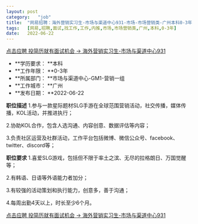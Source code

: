 ```yaml
---
layout:	post
category:	"job"
title:	"网易招聘：海外营销实习生-市场与渠道中心931-市场-市场营销类-广州本科0-3年"
tags:	[网易,招聘,面试,找工作,工作,内推,市场,市场营销类,广州,本科,0-3年]
date:	2022-06-22
---
```


[点击应聘 投简历就有面试机会 -> 海外营销实习生-市场与渠道中心931](http://mobile.bole.netease.com/bole/boleDetail?id=41047&employeeId=346f03c3cda5f04c&key=all)



- **学历要求： **本科
- **工作年限： **0-3年
- **所属部门： **市场与渠道中心-GM1-营销一组
- **工作城市： **广州
- **发布日期： **2022-06-22



**职位描述**
1.参与一款星际题材SLG手游在全球范围营销活动，社交传播，媒体传播，KOL活动，并推进执行；

2.协助KOL合作，包含人选沟通、内容创意、数据评估等内容；

3.负责社区运营及社群活动，工作平台包括微博、微信公众号、facebook、twitter、discord等；



**职位要求**
1.喜爱SLG游戏，包括但不限于率土之滨、无尽的拉格朗日、万国觉醒等；

2.有韩语、日语等外语能力者加分；

3.有较强的活动策划和执行能力，创意多，善于沟通；

4.每周出勤4天以上，时长至少6个月。



[点击应聘 投简历就有面试机会 -> 海外营销实习生-市场与渠道中心931](http://mobile.bole.netease.com/bole/boleDetail?id=41047&employeeId=346f03c3cda5f04c&key=all)